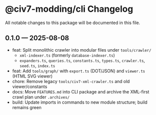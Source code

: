 # @civ7-modding/cli Changelog

All notable changes to this package will be documented in this file.

## 0.1.0 — 2025-08-08

- feat: Split monolithic crawler into modular files under `tools/crawler/`
  - `xml-indexer.ts` (formerly `database-indexer.ts`)
  - `expanders.ts`, `queries.ts`, `constants.ts`, `types.ts`, `crawler.ts`, `seed.ts`, `index.ts`
- feat: Add `tools/graph/` with `export.ts` (DOT/JSON) and `viewer.ts` (HTML SVG viewer)
- chore: Remove legacy `tools/civ7-xml-crawler.ts` and old viewer/constants
- docs: Move `FEATURES.md` into CLI package and archive the XML-first crawl plan under `.archives/`
- build: Update imports in commands to new module structure; build remains green
